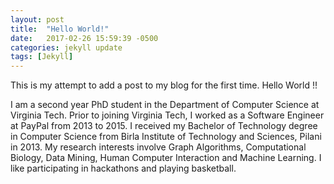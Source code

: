 ```yaml
---
layout: post
title:  "Hello World!"
date:   2017-02-26 15:59:39 -0500
categories: jekyll update
tags: [Jekyll]
---
```

This is my attempt to add a post to my blog for the first time. Hello World !!

I am a second year PhD student in the Department of Computer Science at Virginia Tech. Prior to joining Virginia Tech, I worked as a Software Engineer at PayPal from 2013 to 2015. I received my Bachelor of Technology degree in Computer Science from Birla Institute of Technology and Sciences, Pilani in 2013. My research interests involve Graph Algorithms, Computational Biology, Data Mining, Human Computer Interaction and Machine Learning. I like participating in hackathons and playing basketball.
